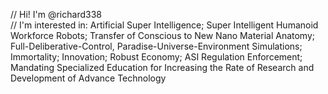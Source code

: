 //  Hi! I'm @richard338
<br>
//  I'm interested in: Artificial Super Intelligence; Super Intelligent Humanoid Workforce Robots; Transfer of Conscious to New Nano Material Anatomy; Full-Deliberative-Control, Paradise-Universe-Environment Simulations; Immortality; Innovation; Robust Economy; ASI Regulation Enforcement; Mandating Specialized Education for Increasing the Rate of Research and Development of Advance Technology
